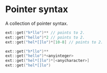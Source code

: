 # Pointer syntax

A collection of pointer syntax.

```c++
ext::get("h*llo")** // points to 2.
ext::get("hello")*2 // points to 2.
ext::get("hel*[]lo")*[10-8] // points to 2.
```

```c++
ext::get("h*llo")**
ext::get("hello")*<anyinteger>
ext::get("hel*[]lo")*[<anycharacter>]
ext::get("hel*[]lo")
```
